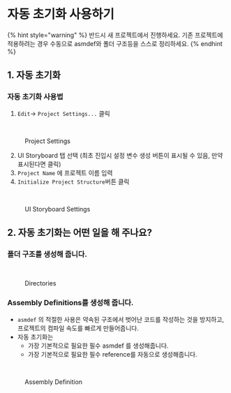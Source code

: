 # 자동 초기화 사용하기

{% hint style="warning" %}
반드시 새 프로젝트에서 진행하세요. 기존 프로젝트에 적용하려는 경우 수동으로 asmdef와 폴더 구조등을 스스로 정리하세요.
{% endhint %}

## 1. 자동 초기화

### 자동 초기화 사용법

1. `Edit`-> `Project Settings...` 클릭

<figure><img src="../../../.gitbook/assets/스크린샷 2025-01-11 오후 10.57.10.png" alt="" width="373"><figcaption><p>Project Settings</p></figcaption></figure>

2. UI Storyboard 탭 선택 (최초 진입시 설정 변수 생성 버튼이 표시될 수 있음, 만약 표시된다면 클릭)
3. `Project Name` 에 프로젝트 이름 입력
4. `Initialize Project Structure`버튼 클릭

<figure><img src="../../../.gitbook/assets/스크린샷 2025-01-11 오후 10.57.23 (2).png" alt=""><figcaption><p>UI Storyboard Settings</p></figcaption></figure>

## 2. 자동 초기화는 어떤 일을 해 주나요?

### 폴더 구조를 생성해 줍니다.

<figure><img src="../../../.gitbook/assets/스크린샷 2025-01-11 오후 11.10.31 (1).png" alt=""><figcaption><p>Directories</p></figcaption></figure>

### Assembly Definitions를 생성해 줍니다.

* `asmdef` 의 적절한 사용은 약속된 구조에서 벗어난 코드를 작성하는 것을 방지하고, 프로젝트의 컴파일 속도를 빠르게 만들어줍니다.
* 자동 초기화는
  * 가장 기본적으로 필요한 필수 asmdef 를 생성해줍니다.
  * 가장 기본적으로 필요한 필수 reference를 자동으로 생성해줍니다.

<figure><img src="../../../.gitbook/assets/스크린샷 2025-01-11 오후 11.12.47.png" alt=""><figcaption><p>Assembly Definition</p></figcaption></figure>

